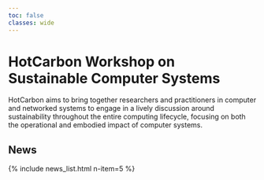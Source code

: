 ```yaml
---
toc: false
classes: wide
---
```


# HotCarbon Workshop on <br>Sustainable Computer Systems

HotCarbon aims to bring together researchers and practitioners in computer and networked systems to engage in a lively discussion around sustainability throughout the entire computing lifecycle, focusing on both the operational and embodied impact of computer systems.

## News

{% include news_list.html n-item=5 %}